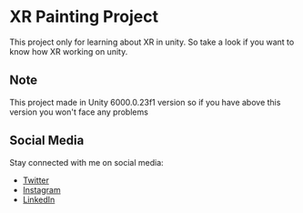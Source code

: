 # XR Painting Project

This project only for learning about XR in unity. So take a look if you want to know how XR working on unity.

## Note

This project made in Unity 6000.0.23f1 version so if you have above this version you won't face any problems

## Social Media
Stay connected with me on social media:
- [Twitter]([https://twitter.com/yourprofile](https://x.com/slo_dev))
- [Instagram]([https://instagram.com/yourprofile](https://www.instagram.com/sl0.dev))
- [LinkedIn]([https://linkedin.com/in/yourprofile](https://www.linkedin.com/in/salem-albanaqi-4914a8302/))
